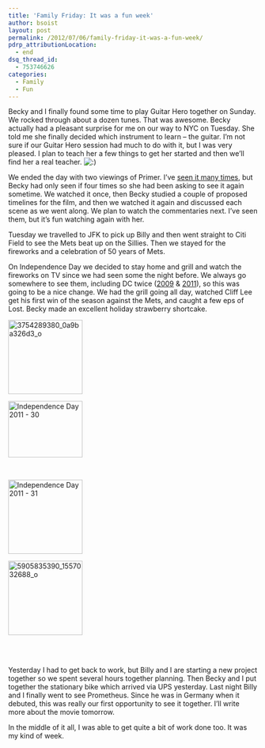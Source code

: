 ```yaml
---
title: 'Family Friday: It was a fun week'
author: bsoist
layout: post
permalink: /2012/07/06/family-friday-it-was-a-fun-week/
pdrp_attributionLocation:
  - end
dsq_thread_id:
  - 753746626
categories:
  - Family
  - Fun
---
```

Becky and I finally found some time to play Guitar Hero together on Sunday. We rocked through about a dozen tunes. That was awesome. Becky actually had a pleasant surprise for me on our way to NYC on Tuesday. She told me she finally decided which instrument to learn &#8211; the guitar. I&#8217;m not sure if our Guitar Hero session had much to do with it, but I was very pleased. I plan to teach her a few things to get her started and then we&#8217;ll find her a real teacher. <img src='http://archive.whsjr.soistmann.com/oped/wp-includes/images/smilies/icon_smile.gif' alt=':)' class='wp-smiley' /> 

We ended the day with two viewings of Primer. I&#8217;ve [seen it many times][1], but Becky had only seen if four times so she had been asking to see it again sometime. We watched it once, then Becky studied a couple of proposed timelines for the film, and then we watched it again and discussed each scene as we went along. We plan to watch the commentaries next. I&#8217;ve seen them, but it&#8217;s fun watching again with her.

Tuesday we travelled to JFK to pick up Billy and then went straight to Citi Field to see the Mets beat up on the Sillies. Then we stayed for the fireworks and a celebration of 50 years of Mets.

On Independence Day we decided to stay home and grill and watch the fireworks on TV since we had seen some the night before. We always go somewhere to see them, including DC twice ([2009][2] & [2011][3]), so this was going to be a nice change. We had the grill going all day, watched Cliff Lee get his first win of the season against the Mets, and caught a few eps of Lost. Becky made an excellent holiday strawberry shortcake.

<!-- see gallery_shortcode() in wp-includes/media.php -->

<div id='gallery-1' class='gallery galleryid-5614 gallery-columns-2 gallery-size-thumbnail'>
  <dl class='gallery-item'>
    <dt class='gallery-icon'>
      <a href='http://archive.whsjr.soistmann.com/oped/2012/07/06/family-friday-it-was-a-fun-week/3754289380_0a9ba326d3_o/' title='3754289380_0a9ba326d3_o'><img width="150" height="150" src="http://media.soistmann.com/oped/wp-content/uploads/2012/07/3754289380_0a9ba326d3_o-150x150.jpg" class="attachment-thumbnail" alt="3754289380_0a9ba326d3_o" /></a>
    </dt>
  </dl>
  
  <dl class='gallery-item'>
    <dt class='gallery-icon'>
      <a href='http://archive.whsjr.soistmann.com/oped/2012/07/06/family-friday-it-was-a-fun-week/independence-day-2011-30/' title='Independence Day 2011 - 30'><img width="150" height="114" src="http://media.soistmann.com/oped/wp-content/uploads/2012/07/5905288589_0a083f7ab7_o-1-e1341578198544-150x114.jpg" class="attachment-thumbnail" alt="Independence Day 2011 - 30" /></a>
    </dt>
  </dl>
  
  <br style="clear: both" />
  
  <dl class='gallery-item'>
    <dt class='gallery-icon'>
      <a href='http://archive.whsjr.soistmann.com/oped/2012/07/06/family-friday-it-was-a-fun-week/independence-day-2011-31/' title='Independence Day 2011 - 31'><img width="150" height="150" src="http://media.soistmann.com/oped/wp-content/uploads/2012/07/5905289453_f4f7c73b15_o-1-150x150.jpg" class="attachment-thumbnail" alt="Independence Day 2011 - 31" /></a>
    </dt>
  </dl>
  
  <dl class='gallery-item'>
    <dt class='gallery-icon'>
      <a href='http://archive.whsjr.soistmann.com/oped/2012/07/06/family-friday-it-was-a-fun-week/5905835390_1557032688_o/' title='5905835390_1557032688_o'><img width="150" height="150" src="http://media.soistmann.com/oped/wp-content/uploads/2012/07/5905835390_1557032688_o-150x150.jpg" class="attachment-thumbnail" alt="5905835390_1557032688_o" /></a>
    </dt>
  </dl>
  
  <br style="clear: both" /> <br style='clear: both;' />
</div>

Yesterday I had to get back to work, but Billy and I are starting a new project together so we spent several hours together planning. Then Becky and I put together the stationary bike which arrived via UPS yesterday. Last night Billy and I finally went to see Prometheus. Since he was in Germany when it debuted, this was really our first opportunity to see it together. I&#8217;ll write more about the movie tomorrow.

In the middle of it all, I was able to get quite a bit of work done too. It was my kind of week.

 [1]: http://whsjr.soistmann.com/oped/2009/01/11/i-havent-eaten-since-later-this-afternoon/
 [2]: http://www.flickr.com/photos/bsoist/sets/72157621692133251/
 [3]: http://www.flickr.com/photos/bsoist/sets/72157627123685214/